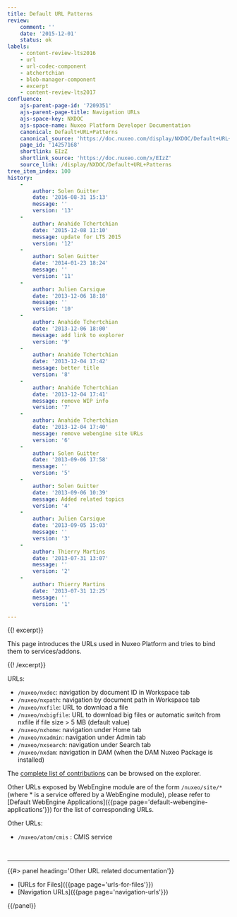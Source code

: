 ```yaml
---
title: Default URL Patterns
review:
    comment: ''
    date: '2015-12-01'
    status: ok
labels:
    - content-review-lts2016
    - url
    - url-codec-component
    - atchertchian
    - blob-manager-component
    - excerpt
    - content-review-lts2017
confluence:
    ajs-parent-page-id: '7209351'
    ajs-parent-page-title: Navigation URLs
    ajs-space-key: NXDOC
    ajs-space-name: Nuxeo Platform Developer Documentation
    canonical: Default+URL+Patterns
    canonical_source: 'https://doc.nuxeo.com/display/NXDOC/Default+URL+Patterns'
    page_id: '14257168'
    shortlink: EIzZ
    shortlink_source: 'https://doc.nuxeo.com/x/EIzZ'
    source_link: /display/NXDOC/Default+URL+Patterns
tree_item_index: 100
history:
    -
        author: Solen Guitter
        date: '2016-08-31 15:13'
        message: ''
        version: '13'
    -
        author: Anahide Tchertchian
        date: '2015-12-08 11:10'
        message: update for LTS 2015
        version: '12'
    -
        author: Solen Guitter
        date: '2014-01-23 18:24'
        message: ''
        version: '11'
    -
        author: Julien Carsique
        date: '2013-12-06 18:18'
        message: ''
        version: '10'
    -
        author: Anahide Tchertchian
        date: '2013-12-06 18:00'
        message: add link to explorer
        version: '9'
    -
        author: Anahide Tchertchian
        date: '2013-12-04 17:42'
        message: better title
        version: '8'
    -
        author: Anahide Tchertchian
        date: '2013-12-04 17:41'
        message: remove WIP info
        version: '7'
    -
        author: Anahide Tchertchian
        date: '2013-12-04 17:40'
        message: remove webengine site URLs
        version: '6'
    -
        author: Solen Guitter
        date: '2013-09-06 17:58'
        message: ''
        version: '5'
    -
        author: Solen Guitter
        date: '2013-09-06 10:39'
        message: Added related topics
        version: '4'
    -
        author: Julien Carsique
        date: '2013-09-05 15:03'
        message: ''
        version: '3'
    -
        author: Thierry Martins
        date: '2013-07-31 13:07'
        message: ''
        version: '2'
    -
        author: Thierry Martins
        date: '2013-07-31 12:25'
        message: ''
        version: '1'

---
```

{{! excerpt}}

This page introduces the URLs used in Nuxeo Platform and tries to bind them to services/addons.

{{! /excerpt}}

URLs:

*   `/nuxeo/nxdoc`: navigation by document ID in Workspace tab
*   `/nuxeo/nxpath`: navigation by document path in Workspace tab
*   `/nuxeo/nxfile`: URL to download a file
*   `/nuxeo/nxbigfile`: URL to download big files or automatic switch from nxfile if file size > 5 MB (default value)
*   `/nuxeo/nxhome`: navigation under Home tab
*   `/nuxeo/nxadmin`: navigation under Admin tab
*   `/nuxeo/nxsearch`: navigation under Search tab
*   `/nuxeo/nxdam`: navigation in DAM (when the DAM Nuxeo Package is installed)

The [complete list of contributions](http://explorer.nuxeo.org/nuxeo/site/distribution/9.10/viewExtensionPoint/org.nuxeo.ecm.platform.ui.web.rest.URLService--urlpatterns) can be browsed on the explorer.

Other URLs exposed by WebEngine module are of the form `/nuxeo/site/*` (where * is a service offered by a WebEngine module), please refer to [Default WebEngine Applications]({{page page='default-webengine-applications'}}) for the list of corresponding URLs.

Other URLs:

*   `/nuxeo/atom/cmis` : CMIS service

&nbsp;

* * *

<div class="row" data-equalizer data-equalize-on="medium"><div class="column medium-6">{{#> panel heading='Other URL related documentation'}}

*   [URLs for Files]({{page page='urls-for-files'}})
*   [Navigation URLs]({{page page='navigation-urls'}})

{{/panel}}</div><div class="column medium-6">

&nbsp;

</div></div>
